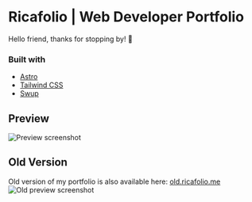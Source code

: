 # Ricafolio | Web Developer Portfolio
Hello friend, thanks for stopping by! 🌈

### Built with
- [Astro](https://docs.astro.build)
- [Tailwind CSS](https://docs.astro.build)
- [Swup](https://swup.js.org/)

## Preview

![Preview screenshot](https://i.imgur.com/UpifiHx.png)

## Old Version
Old version of my portfolio is also available here: [old.ricafolio.me](https://old.ricafolio.me)
![Old preview screenshot](https://i.imgur.com/XjEgCyk.png)
